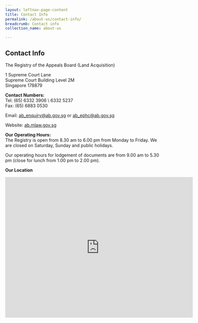 ```yaml
---
layout: leftnav-page-content
title: Contact Info
permalink: /about-us/contact-info/
breadcrumb: Contact info
collection_name: about-us 

---
```


Contact Info
---

The Registry of the Appeals Board (Land Acquisition)
 
1 Supreme Court Lane<br>
Supreme Court Building Level 2M<br>
Singapore 178879<br>

**Contact Numbers:**<br>
Tel: (65) 6332 3906 \ 6332 5237<br>
Fax: (65) 6883 0530

Email: <ab_enquiry@ab.gov.sg> or <ab_ephc@ab.gov.sg>

Website: [ab.mlaw.gov.sg](ab.mlaw.gov.sg)

**Our Operating Hours:**<br>
The Registry is open from 8.30 am to 6.00 pm from Monday to Friday. We are closed on Saturday, Sunday and public holidays.

Our operating hours for lodgement of documents are from 9.00 am to 5.30 pm (close for lunch from 1.00 pm to 2.00 pm).

**Our Location**
<iframe src="https://www.google.com/maps/embed?pb=!1m14!1m8!1m3!1d1994.4031147851651!2d103.8504828!3d1.2905653!3m2!1i1024!2i768!4f13.1!3m3!1m2!1s0x31da19a750039b8f%3A0x27599876e0801997!2sSupreme+Court!5e0!3m2!1sen!2ssg!4v1562122233755!5m2!1sen!2ssg" title="Map" width="600" height="450" frameborder="0" style="border:0" allowfullscreen></iframe>
